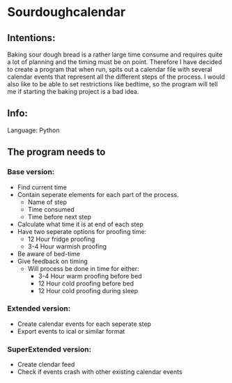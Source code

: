 # Sourdoughcalendar
## Intentions: 
Baking sour dough bread is a rather large time consume and requires quite a lot of planning and the timing must be on point. 
Therefore I have decided to create a program that when run, spits out a calendar file with several calendar events that represent all the different steps of the process. I would also like to be able to set restrictions like bedtime, so the program will tell me if starting the baking project is a bad idea. 

## Info: 
Language: Python


## The program needs to
### Base version:
* Find current time
* Contain seperate elements for each part of the process.
   * Name of step
   * Time consumed
   * Time before next step
 * Calculate what time it is at end of each step
 * Have two seperate options for proofing time: 
   * 12 Hour fridge proofing
   * 3-4 Hour warmish proofing
 * Be aware of bed-time
 * Give feedback on timing
   * Will process be done in time for either:
     * 3-4 Hour warm proofing before bed
     * 12 Hour cold proofing before bed
     * 12 Hour cold proofing during sleep
 ### Extended version: 
 * Create calendar events for each seperate step 
 * Export events to ical or similar format
 ### SuperExtended version: 
 * Create clendar feed
 * Check if events crash with other existing calendar events
 


  
